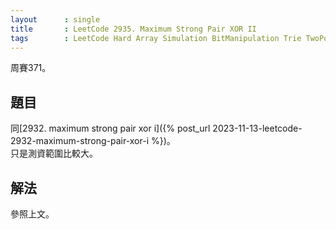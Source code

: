```yaml
---
layout      : single
title       : LeetCode 2935. Maximum Strong Pair XOR II
tags        : LeetCode Hard Array Simulation BitManipulation Trie TwoPointers SlidingWindow HashTable Bitmask
---
```

周賽371。

## 題目

同[2932. maximum strong pair xor i]({% post_url 2023-11-13-leetcode-2932-maximum-strong-pair-xor-i %})。  
只是測資範圍比較大。  

## 解法

參照上文。  
